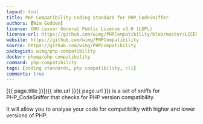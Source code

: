 ```yaml
---
layout: tool
title: PHP Compatibility Coding Standard for PHP_CodeSniffer
authors: [Wim Godden]
license: GNU Lesser General Public License v3.0 (LGPL) 
license-url: https://github.com/wimg/PHPCompatibility/blob/master/LICENSE
website: https://github.com/wimg/PHPCompatibility
source: https://github.com/wimg/PHPCompatibility  
packagist: wimg/php-compatibility
docker: phpqa/php-compatibility
command: php-compatibility  
tags: [coding standards, php compatibility, cli]
comments: true
---
```


[{{ page.title }}]({{ site.url }}{{ page.url }}) is a set of sniffs for PHP_CodeSniffer that checks for PHP version compatibility.

<!--more--> 

It will allow you to analyse your code for compatibility with higher and lower versions of PHP.
